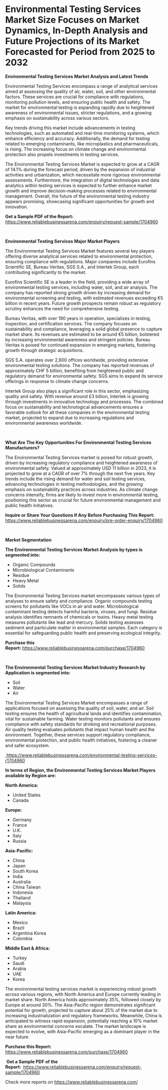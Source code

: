 <p><h1>Environmental Testing Services Market Size Focuses on Market Dynamics, In-Depth Analysis and Future Projections of its Market Forecasted for Period from 2025 to 2032</h1></p><p><strong>Environmental Testing Services Market Analysis and Latest Trends</strong></p>
<p><p>Environmental Testing Services encompass a range of analytical services aimed at assessing the quality of air, water, soil, and other environmental factors. These services are crucial for compliance with regulations, monitoring pollution levels, and ensuring public health and safety. The market for environmental testing is expanding rapidly due to heightened awareness of environmental issues, stricter regulations, and a growing emphasis on sustainability across various sectors.</p><p>Key trends driving this market include advancements in testing technologies, such as automated and real-time monitoring systems, which enhance efficiency and accuracy. Additionally, the demand for testing related to emerging contaminants, like microplastics and pharmaceuticals, is rising. The increasing focus on climate change and environmental protection also propels investments in testing services.</p><p>The Environmental Testing Services Market is expected to grow at a CAGR of 14.1% during the forecast period, driven by the expansion of industrial activities and urbanization, which necessitate more rigorous environmental assessments. Furthermore, the integration of digital technologies and data analytics within testing services is expected to further enhance market growth and improve decision-making processes related to environmental management. Overall, the future of the environmental testing industry appears promising, showcasing significant opportunities for growth and innovation.</p></p>
<p><strong>Get a Sample PDF of the Report:&nbsp;</strong> <a href="https://www.reliablebusinessarena.com/enquiry/request-sample/1704960?utm_campaign=3526&utm_medium=2&utm_source=Github&utm_content=ia&utm_term=27032025&utm_id=environmental-testing-services">https://www.reliablebusinessarena.com/enquiry/request-sample/1704960</a></p>
<p>&nbsp;</p>
<p><strong>Environmental Testing Services Major Market Players</strong></p>
<p><p>The Environmental Testing Services Market features several key players offering diverse analytical services related to environmental protection, ensuring compliance with regulations. Major companies include Eurofins Scientific SE, Bureau Veritas, SGS S.A., and Intertek Group, each contributing significantly to the market.</p><p>Eurofins Scientific SE is a leader in the field, providing a wide array of environmental testing services, including water, soil, and air analysis. The company has reported strong growth driven by increasing demand for environmental screening and testing, with estimated revenues exceeding €5 billion in recent years. Future growth prospects remain robust as regulatory scrutiny enhances the need for comprehensive testing.</p><p>Bureau Veritas, with over 190 years in operation, specializes in testing, inspection, and certification services. The company focuses on sustainability and compliance, leveraging a solid global presence to capture market share. Its revenues are estimated to be around €5 billion, bolstered by increasing environmental awareness and stringent policies. Bureau Veritas is poised for continued expansion in emerging markets, fostering growth through strategic acquisitions.</p><p>SGS S.A. operates over 2,600 offices worldwide, providing extensive environmental testing solutions. The company has reported revenues of approximately CHF 5 billion, benefiting from heightened public and regulatory demand for environmental safety. SGS aims to expand its service offerings in response to climate change concerns.</p><p>Intertek Group also plays a significant role in this sector, emphasizing quality and safety. With revenue around £3 billion, Intertek is growing through investments in innovative technology and processes. The combined focus on sustainability and technological advancements ensures a favorable outlook for all these companies in the environmental testing market, projected to expand due to increasing regulations and environmental awareness worldwide.</p></p>
<p>&nbsp;</p>
<p><strong>What Are The Key Opportunities For Environmental Testing Services Manufacturers?</strong></p>
<p><p>The Environmental Testing Services market is poised for robust growth, driven by increasing regulatory compliance and heightened awareness of environmental safety. Valued at approximately USD 11 billion in 2023, it is projected to grow at a CAGR of over 7% through the next five years. Key trends include the rising demand for water and soil testing services, advancing technologies in testing methodologies, and the growing emphasis on sustainability practices across industries. As climate change concerns intensify, firms are likely to invest more in environmental testing, positioning this sector as crucial for future environmental management and public health initiatives.</p></p>
<p><strong>Inquire or Share Your Questions If Any Before Purchasing This Report:</strong> <a href="https://www.reliablebusinessarena.com/enquiry/pre-order-enquiry/1704960?utm_campaign=3526&utm_medium=2&utm_source=Github&utm_content=ia&utm_term=27032025&utm_id=environmental-testing-services">https://www.reliablebusinessarena.com/enquiry/pre-order-enquiry/1704960</a></p>
<p>&nbsp;</p>
<p><strong>Market Segmentation</strong></p>
<p><strong>The Environmental Testing Services Market Analysis by types is segmented into:</strong></p>
<p><ul><li>Organic Compounds</li><li>Microbiological Contaminants</li><li>Residue</li><li>Heavy Metal</li><li>Solids</li></ul></p>
<p><p>The Environmental Testing Services market encompasses various types of analyses to ensure safety and compliance. Organic compounds testing screens for pollutants like VOCs in air and water. Microbiological contaminant testing detects harmful bacteria, viruses, and fungi. Residue analysis identifies remnants of chemicals or toxins. Heavy metal testing measures pollutants like lead and mercury. Solids testing assesses sediment and particulate matter in environmental samples. Each category is essential for safeguarding public health and preserving ecological integrity.</p></p>
<p><strong>Purchase this Report:&nbsp;</strong><a href="https://www.reliablebusinessarena.com/purchase/1704960?utm_campaign=3526&utm_medium=2&utm_source=Github&utm_content=ia&utm_term=27032025&utm_id=environmental-testing-services">https://www.reliablebusinessarena.com/purchase/1704960</a></p>
<p>&nbsp;</p>
<p><strong>The Environmental Testing Services Market Industry Research by Application is segmented into:</strong></p>
<p><ul><li>Soil</li><li>Water</li><li>Air</li></ul></p>
<p><p>The Environmental Testing Services Market encompasses a range of applications focused on assessing the quality of soil, water, and air. Soil testing ensures the health of agricultural lands and identifies contamination, vital for sustainable farming. Water testing monitors pollutants and ensures compliance with safety standards for drinking and recreational purposes. Air quality testing evaluates pollutants that impact human health and the environment. Together, these services support regulatory compliance, environmental protection, and public health initiatives, fostering a cleaner and safer ecosystem.</p></p>
<p><a href="https://www.reliablebusinessarena.com/environmental-testing-services-r1704960?utm_campaign=3526&utm_medium=2&utm_source=Github&utm_content=ia&utm_term=27032025&utm_id=environmental-testing-services">&nbsp;https://www.reliablebusinessarena.com/environmental-testing-services-r1704960</a></p>
<p><strong>In terms of Region, the Environmental Testing Services Market Players available by Region are:</strong></p>
<p>
    <p> <strong> North America: </strong>
        <ul>
            <li>United States</li>
            <li>Canada</li>
        </ul>
        </p> 
    <p> <strong> Europe: </strong>
        <ul>
            <li>Germany</li>
            <li>France</li>
            <li>U.K.</li>
            <li>Italy</li>
            <li>Russia</li>
        </ul>
        </p> 
    <p> <strong> Asia-Pacific: </strong>
        <ul>
            <li>China</li>
            <li>Japan</li>
            <li>South Korea</li>
            <li>India</li>
            <li>Australia</li>
            <li>China Taiwan</li>
            <li>Indonesia</li>
            <li>Thailand</li>
            <li>Malaysia</li>
        </ul>
        </p> 
    <p> <strong> Latin America: </strong>
        <ul>
            <li>Mexico</li>
            <li>Brazil</li>
            <li>Argentina Korea</li>
            <li>Colombia</li>
        </ul>
        </p> 
    <p> <strong> Middle East & Africa: </strong>
        <ul>
            <li>Turkey</li>
            <li>Saudi</li>
            <li>Arabia</li>
            <li>UAE</li>
            <li>Korea</li>
        </ul>
    </p>
    </p>
<p><p>The environmental testing services market is experiencing robust growth across various regions, with North America and Europe currently leading in market share. North America holds approximately 35%, followed closely by Europe at around 30%. The Asia-Pacific region demonstrates significant potential for growth, projected to capture about 25% of the market due to increasing industrialization and regulatory frameworks. Meanwhile, China is anticipated to witness rapid expansion, potentially reaching a 10% market share as environmental concerns escalate. The market landscape is expected to evolve, with Asia-Pacific emerging as a dominant player in the near future.</p></p>
<p><strong>Purchase this Report: </strong><a href="https://www.reliablebusinessarena.com/purchase/1704960?utm_campaign=3526&utm_medium=2&utm_source=Github&utm_content=ia&utm_term=27032025&utm_id=environmental-testing-services">https://www.reliablebusinessarena.com/purchase/1704960</a></p>
<p>&nbsp;<strong>Get a Sample PDF of the Report:&nbsp;&nbsp;</strong><a href="https://www.reliablebusinessarena.com/enquiry/request-sample/1704960?utm_campaign=3526&utm_medium=2&utm_source=Github&utm_content=ia&utm_term=27032025&utm_id=environmental-testing-services">https://www.reliablebusinessarena.com/enquiry/request-sample/1704960</a></p>
<p><strong></strong></p>
<p>Check more reports on <a href="https://www.reliablebusinessarena.com/?utm_campaign=3526&utm_medium=2&utm_source=Github&utm_content=ia&utm_term=27032025&utm_id=environmental-testing-services">https://www.reliablebusinessarena.com/</a></p>